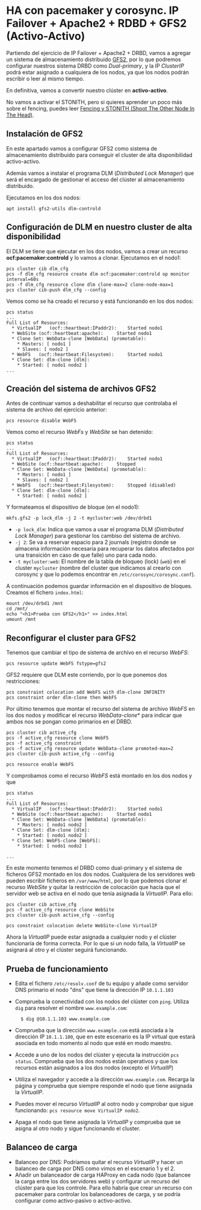 # HA con pacemaker y corosync. IP Failover + Apache2 + RDBD + GFS2 (Activo-Activo)

Partiendo del ejercicio de IP Failover + Apache2 + DRBD,  vamos a agregar un sistema de almacenamiento distribuido [GFS2](https://es.wikipedia.org/wiki/Global_File_System_(Red_Hat)), por lo que podremos configurar nuestros sistema DRBD como *Dual-primary*, y la IP *ClusterIP* podrá estar asignado a cualquiera de los nodos, ya que los nodos podrán escribir o leer al mismo tiempo.

En definitiva, vamos a convertir nuestro clúster en **activo-activo**.

No vamos a activar el STONITH, pero si quieres aprender un poco más sobre el fencing, puedes leer [Fencing y STONITH (Shoot The Other Node In The Head)](fencing.md).

## Instalación de GFS2

En este apartado vamos a configurar GFS2 como sistema de almacenamiento distribuido para conseguir el cluster de alta disponibilidad activo-activo.

Además vamos a instalar el programa DLM (*Distributed Lock Manager*) que será el encargado de gestionar el acceso del clúster al almacenamiento distribuido.

Ejecutamos en los dos nodos:

    apt install gfs2-utils dlm-controld

 
## Configuración de DLM en nuestro cluster de alta disponibilidad

El DLM se tiene que ejecutar en los dos nodos, vamos a crear un recurso **ocf:pacemaker:controld** y lo vamos a clonar. Ejecutamos en el nodo1:

    pcs cluster cib dlm_cfg
    pcs -f dlm_cfg resource create dlm ocf:pacemaker:controld op monitor interval=60s
    pcs -f dlm_cfg resource clone dlm clone-max=2 clone-node-max=1
    pcs cluster cib-push dlm_cfg --config

Vemos como se ha creado el recurso y está funcionando en los dos nodos:

    pcs status
    ...
    Full List of Resources:
      * VirtualIP	(ocf::heartbeat:IPaddr2):	 Started nodo1
      * WebSite	(ocf::heartbeat:apache):	 Started nodo1
      * Clone Set: WebData-clone [WebData] (promotable):
        * Masters: [ nodo1 ]
        * Slaves: [ nodo2 ]
      * WebFS	(ocf::heartbeat:Filesystem):	 Started nodo1
      * Clone Set: dlm-clone [dlm]:
        * Started: [ nodo1 nodo2 ]
    ...

## Creación del sistema de archivos GFS2

Antes de continuar vamos a deshabilitar el recurso que controlaba el sistema de archivo del ejercicio anterior:

    pcs resource disable WebFS

Vemos como el recurso *WebFs* y *WebSite* se han detenido:

    pcs status
    ...
    Full List of Resources:
      * VirtualIP	(ocf::heartbeat:IPaddr2):	 Started nodo1
      * WebSite	(ocf::heartbeat:apache):	 Stopped
      * Clone Set: WebData-clone [WebData] (promotable):
        * Masters: [ nodo1 ]
        * Slaves: [ nodo2 ]
      * WebFS	(ocf::heartbeat:Filesystem):	 Stopped (disabled)
      * Clone Set: dlm-clone [dlm]:
        * Started: [ nodo1 nodo2 ]

Y formateamos el dispositivo de bloque (en el nodo1):

    mkfs.gfs2 -p lock_dlm -j 2 -t mycluster:web /dev/drbd1

* `-p lock_dlm`: Indica que vamos a usar el programa DLM (*Distributed Lock Manager*) para gestionar los cambiso del sistema de archivo.
* `-j 2`: Se va a reservar espacio para 2 journals (registro donde se almacena información necesaria para recuperar los datos afectados por una transición en caso de que falle) uno para cada nodo.
* `-t mycluster:web`: El nombre de la tabla de bloqueo (lock) (`web`) en el cluster `mycluster` (nombre del cluster que indicamos al crearlo con corosync y que lo podemos encontrar en `/etc/corosync/corosync.conf`).

A continuación podemos guardar información en el dispositivo de bloques. Creamos el fichero `index.html`:

    mount /dev/drbd1 /mnt
    cd /mnt/
    echo "<h1>Prueba con GFS2</h1>" >> index.html
    umount /mnt

## Reconfigurar el cluster para GFS2

Tenemos que cambiar el tipo de sistema de archivo en el recurso *WebFS*:

    pcs resource update WebFS fstype=gfs2

GFS2 requiere que DLM este corriendo, por lo que ponemos dos restricciones:

    pcs constraint colocation add WebFS with dlm-clone INFINITY
    pcs constraint order dlm-clone then WebFS

Por último tenemos que montar el recurso del sistema de archivo *WebFS* en los dos nodos y modificar el recurso *WebData-clone** para indicar que ambos nos se pongan como primarios en el DRBD.

    pcs cluster cib active_cfg
    pcs -f active_cfg resource clone WebFS
    pcs -f active_cfg constraint
    pcs -f active_cfg resource update WebData-clone promoted-max=2
    pcs cluster cib-push active_cfg --config
    
    pcs resource enable WebFS

Y comprobamos como el recurso *WebFS* está montado en los dos nodos y que 

    pcs status
    ...
    Full List of Resources:
      * VirtualIP	(ocf::heartbeat:IPaddr2):	 Started nodo1
      * WebSite	(ocf::heartbeat:apache):	 Started nodo1
      * Clone Set: WebData-clone [WebData] (promotable):
        * Masters: [ nodo1 nodo2 ]
      * Clone Set: dlm-clone [dlm]:
        * Started: [ nodo1 nodo2 ]
      * Clone Set: WebFS-clone [WebFS]:
        * Started: [ nodo1 nodo2 ]

    ...

En este momento tenemos el DRBD como dual-primary y el sistema de ficheros GFS2 montado en los dos nodos. Cualquiera de los servidores web pueden escribir ficheros en `/var/www/html`, por lo que podemos clonar el recurso *WebSite* y quitar la restricción de colocación que hacía que el servidor web se activa en el nodo que tenía asignada la *VirtualIP*. Para ello:

    pcs cluster cib active_cfg
    pcs -f active_cfg resource clone WebSite
    pcs cluster cib-push active_cfg --config

    pcs constraint colocation delete WebSite-clone VirtualIP

Ahora la *VirtualIP* puede estar asignada a cualquier nodo y el clúster funcionaría de forma correcta. Por lo que si un nodo falla, la *VirtualIP* se asignará al otro y el clúster seguirá funcionando.


## Prueba de funcionamiento

* Edita el fichero `/etc/resolv.conf` de tu equipo y añade como servidor DNS primario el nodo "dns" que tiene la dirección IP `10.1.1.103`
* Comprueba la conectividad con los nodos del clúster con `ping`. Utiliza `dig` para resolver el nombre `www.example.com`:

        $ dig @10.1.1.103 www.example.com

* Comprueba que la dirección `www.example.com` está asociada a la dirección IP `10.1.1.100`, que en este escenario es la IP virtual que estará asociada en todo momento al nodo que esté en modo maestro.
* Accede a uno de los nodos del clúster y ejecuta la instrucción `pcs status`. Comprueba que los dos nodos están operativos y que los recursos están asignados a los dos nodos (excepto el *VirtualIP*)
* Utiliza el navegador y accede a la dirección `www.example.com`. Recarga la página y comprueba que siempre responde el nodo que tiene asignada la *VirtualIP*.
* Puedes mover el recurso *VirtualIP* al ootro nodo y comprobar que sigue funcionando: `pcs resource move VirtualIP nodo2`.
* Apaga el nodo que tiene asignada la *VirtualIP* y comprueba que se asigna al otro nodo y sigue funcionando el cluster.

## Balanceo de carga

* Balanceo por DNS: Podríamos quitar el recurso *VirtualIP* y hacer un balanceo de carga por DNS como vimos en el escenario 1 y el 2.
* Añadir un balanceador de carga HAProxy en cada nodo (que balancee la carga entre los dos servidores web) y configurar un recurso del clúster para que los controle. Para ello habría que crear un recurso con pacemaker para controlar los balanceadores de carga, y se podría configurar como activo-pasivo o activo-activo.
